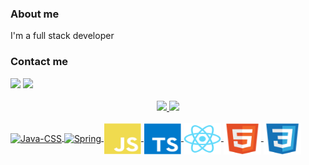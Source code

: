 <div> 
  <h3> About me </h3> 
  <p> I'm a full stack developer</p>
  
  <h3>Contact me</h3>
  <a href = "mailto:lucaenglish13@gmail.com"><img src="https://img.shields.io/badge/-Gmail-%23333?style=for-the-badge&logo=gmail&logoColor=white" target="_blank"></a>
  <a href="https://www.linkedin.com/in/lucaandrey/" target="_blank"><img src="https://img.shields.io/badge/-LinkedIn-%230077B5?style=for-the-badge&logo=linkedin&logoColor=white" target="_blank"></a> 
</div>

<br>

<div align="center">
  <a href="https://github.com/lucaandrey">
  <img height="180em" src="https://github-readme-stats.vercel.app/api?username=lucaandrey&show_icons=true&theme=radical"/>
  <img height="180em" src="https://github-readme-stats.vercel.app/api/top-langs/?username=lucaandrey&layout=compact&langs_count=7&theme=cobalt"/>
</div>
  
<div style="display: inline_block"><br>
  <img align="center" alt="Java-CSS" height="50" width="60" src="https://cdn.jsdelivr.net/gh/devicons/devicon/icons/java/java-original-wordmark.svg">
  <img align="center" alt="Spring" height="50" width="60" src="https://cdn.jsdelivr.net/gh/devicons/devicon/icons/spring/spring-original-wordmark.svg">
  <img align="center" alt="Js" height="50" width="60" src="https://raw.githubusercontent.com/devicons/devicon/master/icons/javascript/javascript-plain.svg">
  <img align="center" alt="Ts" height="50" width="60" src="https://raw.githubusercontent.com/devicons/devicon/master/icons/typescript/typescript-plain.svg">
  <img align="center" alt="React" height="50" width="60" src="https://raw.githubusercontent.com/devicons/devicon/master/icons/react/react-original.svg">
  <img align="center" alt="HTML" height="50" width="60" src="https://raw.githubusercontent.com/devicons/devicon/master/icons/html5/html5-original.svg">
  <img align="center" alt="CSS" height="50" width="60" src="https://raw.githubusercontent.com/devicons/devicon/master/icons/css3/css3-original.svg">
 
  
